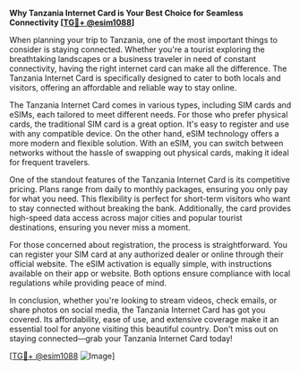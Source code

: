 **Why Tanzania Internet Card is Your Best Choice for Seamless Connectivity [[TG💪+ @esim1088](https://t.me/s/esim1088)]**

When planning your trip to Tanzania, one of the most important things to consider is staying connected. Whether you're a tourist exploring the breathtaking landscapes or a business traveler in need of constant connectivity, having the right internet card can make all the difference. The Tanzania Internet Card is specifically designed to cater to both locals and visitors, offering an affordable and reliable way to stay online.

The Tanzania Internet Card comes in various types, including SIM cards and eSIMs, each tailored to meet different needs. For those who prefer physical cards, the traditional SIM card is a great option. It's easy to register and use with any compatible device. On the other hand, eSIM technology offers a more modern and flexible solution. With an eSIM, you can switch between networks without the hassle of swapping out physical cards, making it ideal for frequent travelers.

One of the standout features of the Tanzania Internet Card is its competitive pricing. Plans range from daily to monthly packages, ensuring you only pay for what you need. This flexibility is perfect for short-term visitors who want to stay connected without breaking the bank. Additionally, the card provides high-speed data access across major cities and popular tourist destinations, ensuring you never miss a moment.

For those concerned about registration, the process is straightforward. You can register your SIM card at any authorized dealer or online through their official website. The eSIM activation is equally simple, with instructions available on their app or website. Both options ensure compliance with local regulations while providing peace of mind.

In conclusion, whether you're looking to stream videos, check emails, or share photos on social media, the Tanzania Internet Card has got you covered. Its affordability, ease of use, and extensive coverage make it an essential tool for anyone visiting this beautiful country. Don't miss out on staying connected—grab your Tanzania Internet Card today!

[[TG💪+ @esim1088](https://t.me/s/esim1088) ![Image](https://i.postimg.cc/Y0z9fWf4/image.png)]